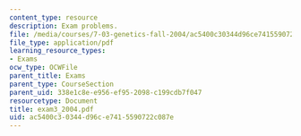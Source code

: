 ```yaml
---
content_type: resource
description: Exam problems.
file: /media/courses/7-03-genetics-fall-2004/ac5400c30344d96ce7415590722c087e_exam3_2004.pdf
file_type: application/pdf
learning_resource_types:
- Exams
ocw_type: OCWFile
parent_title: Exams
parent_type: CourseSection
parent_uid: 338e1c8e-e956-ef95-2098-c199cdb7f047
resourcetype: Document
title: exam3_2004.pdf
uid: ac5400c3-0344-d96c-e741-5590722c087e
---
```

